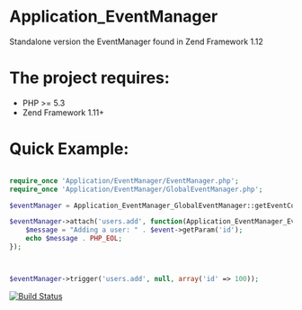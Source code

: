 Application_EventManager
========================

Standalone version the EventManager found in Zend Framework 1.12


The project requires:
==============================

* PHP >= 5.3
* Zend Framework 1.11+


Quick Example:
==============================


```php

require_once 'Application/EventManager/EventManager.php';
require_once 'Application/EventManager/GlobalEventManager.php';

$eventManager = Application_EventManager_GlobalEventManager::getEventCollection();

$eventManager->attach('users.add', function(Application_EventManager_Event $event) {
	$message = "Adding a user: " . $event->getParam('id');
	echo $message . PHP_EOL;
});



$eventManager->trigger('users.add', null, array('id' => 100));

```
[![Build Status](https://secure.travis-ci.org/aporat/Application_EventManager.png)](http://travis-ci.org/aporat/Application_EventManager)
